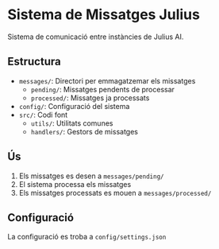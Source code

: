 # Sistema de Missatges Julius

Sistema de comunicació entre instàncies de Julius AI.

## Estructura

- `messages/`: Directori per emmagatzemar els missatges
  - `pending/`: Missatges pendents de processar
  - `processed/`: Missatges ja processats
- `config/`: Configuració del sistema
- `src/`: Codi font
  - `utils/`: Utilitats comunes
  - `handlers/`: Gestors de missatges

## Ús

1. Els missatges es desen a `messages/pending/`
2. El sistema processa els missatges
3. Els missatges processats es mouen a `messages/processed/`

## Configuració

La configuració es troba a `config/settings.json`
